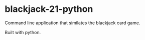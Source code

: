 # blackjack-21-python

Command line application that similates the blackjack card game.

Built with python.
